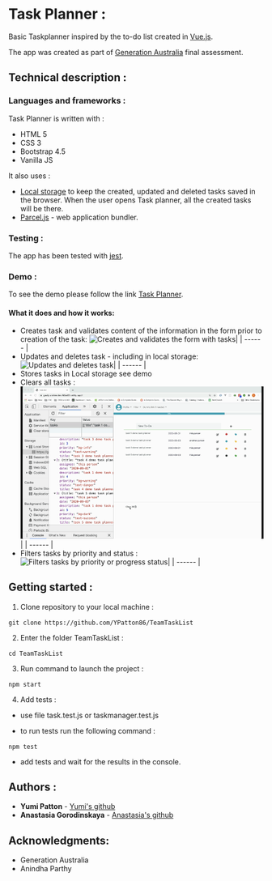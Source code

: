 # Task Planner :

Basic Taskplanner inspired by the to-do list created in [Vue.js](https://vuejsexamples.com/advanced-to-do-list-application-built-with-vue-js/).

The app was created as part of [Generation Australia](https://australia.generation.org/programs/become-a-web-developer/) final assessment.

## Technical description :

### Languages and frameworks :

Task Planner is written with :

- HTML 5
- CSS 3
- Bootstrap 4.5
- Vanilla JS

It also uses :

- [Local storage](https://developer.mozilla.org/en-US/docs/Web/API/Window/localStorage) to keep the created, updated and deleted tasks saved in the browser. When the user opens Task planner, all the created tasks will be there.
- [Parcel.js](https://parceljs.org/getting_started.html) - web application bundler.

### Testing :

The app has been tested with [jest](https://jestjs.io/docs/en/getting-started).

### Demo :

To see the demo please follow the link [Task Planner](https://tender-payne-99092c.netlify.app/).

#### What it does and how it works:

- Creates task and validates content of the information in the form prior to creation of the task:
  ![Creates and validates the form with tasks](demo/create.gif)|
  | ------ |
- Updates and deletes task - including in local storage:
  ![Updates and deletes task](demo/editdeletelocalst.gif)|
  | ------ |
- Stores tasks in Local storage see demo
- Clears all tasks :
  ![Clears all tasks](demo/clear.gif)|
  | ------ |
- Filters tasks by priority and status :
  ![Filters tasks by priority or progress status](demo/filter.gif)|
  | ------ |

## Getting started :

<!-- 0. Fork the repository -->

1. Clone repository to your local machine :

```
git clone https://github.com/YPatton86/TeamTaskList
```

2. Enter the folder TeamTaskList :

```
cd TeamTaskList
```

3. Run command to launch the project :

```
npm start
```

4. Add tests :

- use file task.test.js or taskmanager.test.js

- to run tests run the following command :

```
npm test
```

- add tests and wait for the results in the console.

## Authors :

- **Yumi Patton** - [Yumi's github](https://github.com/YPatton86)
- **Anastasia Gorodinskaya** - [Anastasia's github](https://github.com/agorodinskaya)

## Acknowledgments:

- Generation Australia
- Anindha Parthy
